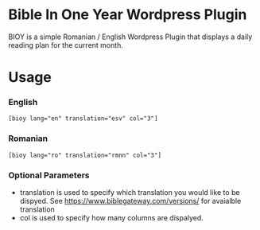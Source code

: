 # Bible In One Year Wordpress Plugin
BIOY is a simple Romanian / English Wordpress Plugin that displays a daily reading plan for the current month.  

# Usage

### English
`[bioy lang="en" translation="esv" col="3"]`

### Romanian
`[bioy lang="ro" translation="rmnn" col="3"]`

### Optional Parameters

- translation is used to specify which translation you would like to be dispyed.  See https://www.biblegateway.com/versions/ for avaialble translation
- col is used to specify how many columns are dispalyed. 
